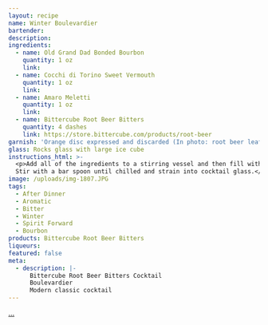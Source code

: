 ```yaml
---
layout: recipe
name: Winter Boulevardier
bartender:
description:
ingredients:
  - name: Old Grand Dad Bonded Bourbon
    quantity: 1 oz
    link:
  - name: Cocchi di Torino Sweet Vermouth
    quantity: 1 oz
    link:
  - name: Amaro Meletti
    quantity: 1 oz
    link:
  - name: Bittercube Root Beer Bitters
    quantity: 4 dashes
    link: https://store.bittercube.com/products/root-beer
garnish: 'Orange disc expressed and discarded (In photo: root beer leaf)'
glass: Rocks glass with large ice cube
instructions_html: >-
  <p>Add all of the ingredients to a stirring vessel and then fill with ice.
  Stir with a bar spoon until chilled and strain into cocktail glass.</p>
image: /uploads/img-1807.JPG
tags:
  - After Dinner
  - Aromatic
  - Bitter
  - Winter
  - Spirit Forward
  - Bourbon
products: Bittercube Root Beer Bitters
liqueurs:
featured: false
meta:
  - description: |-
      Bittercube Root Beer Bitters Cocktail
      Boulevardier
      Modern classic cocktail
---
```


[…](__notset__)
